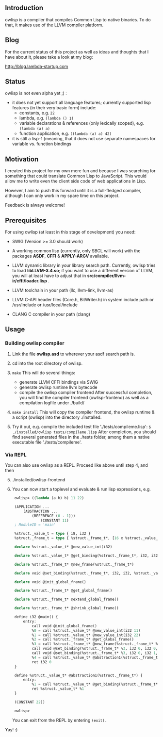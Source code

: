 ## Introduction

owlisp is a compiler that compiles Common Lisp to native binaries. To do that, it
makes use of the LLVM compiler platform.

## Blog

For the current status of this project as well as ideas and thoughts that I
have about it, please take a look at my blog:

http://blog.lambda-startup.com

## Status

owlisp is not even alpha yet ;) :
* it does not yet support all language features; currently supported lisp
  features (in their very basic form) include:
    * constants, e.g. ```22```
    * lambda, e.g. ```(lambda () 1)```
    * variable declarations & references (only lexically scoped), e.g. ```(lambda (a) a)```
    * function application, e.g. ```((lambda (a) a) 42)```
* it is still a lisp-1 (meaning, that it does not use separate namespaces
  for variable vs. function bindings

## Motivation

I created this project for my own mere fun and because I was searching for
something that could translate Common Lisp to JavaScript. This would allow
me to write even the client side code of web applications in Lisp.

However, I aim to push this forward until it is a full-fledged compiler,
although I can only work in my spare time on this project.

Feedback is always welcome!

## Prerequisites

For using owlisp (at least in this stage of development) you need:

* SWIG (Version >= 3.0 should work)

* A working common lisp (currently, only SBCL will work) with the packages
  **ASDF**, **CFFI** & **APPLY-ARGV** available.

* LLVM dynamic library in your library search path.
  Currently, owlisp tries to load **libLLVM-3.4.so**; if you want to use a
  different version of LLVM, you will at least have to adjust that in
  **src/compiler/llvm-ir/cffi/loader.lisp** .

* LLVM toolchain in your path (llc, llvm-link, llvm-as)

* LLVM C-API header files (Core.h, BitWriter.h) in system include path or
  /usr/include or /usr/local/include

* CLANG C compiler in your path (clang)

## Usage

### Building owlisp compiler

1. Link the file **owlisp.asd** to wherever your asdf search path is.

2. cd into the root directory of owlisp.

3. ```make```
   This will do several things:
   * generate LLVM CFFI bindings via SWIG
   * generate owlisp runtime llvm bytecode
   * compile the owlisp compiler frontend
   After successful completion, you will find the compiler frontend
   (owlisp-frontend) as well as a compilation logfile under ./build/

4. ```make install```
   This will copy the compiler frontend, the owlisp runtime & a script
   (owlisp) into the directory ./installed.

5. Try it out, e.g. compile the included test file './tests/compileme.lisp':
   ```$ ./installed/owlisp tests/compileme.lisp```
   After completion, you should find several generated files in the ./tests
   folder, among them a native executable file './tests/compileme'.

### Via REPL

You can also use owlisp as a REPL. Proceed like above until step 4, and then

5. ./installed/owlisp-frontend

6. You can now start a toplevel and evaluate & run lisp expressions, e.g.
   ```lisp
    owlisp> ((lambda (a b) b) 11 22)

	(APPLICATION ...
		(ABSTRACTION ...
			(REFERENCE (0 . 1)))
				(CONSTANT 11)
    ; ModuleID = 'main'

	%struct._value_t = type { i8, i32 }
	%struct._frame_t = type { %struct._frame_t*, [16 x %struct._value_t*] }

	declare %struct._value_t* @new_value_int(i32)

	declare %struct._value_t* @get_binding(%struct._frame_t*, i32, i32)

	declare %struct._frame_t* @new_frame(%struct._frame_t*)

	declare void @set_binding(%struct._frame_t*, i32, i32, %struct._value_t*)

	declare void @init_global_frame()

	declare %struct._frame_t* @get_global_frame()

	declare %struct._frame_t* @extend_global_frame()

	declare %struct._frame_t* @shrink_global_frame()

	define i32 @main() {
		entry:
			call void @init_global_frame()
			%0 = call %struct._value_t* @new_value_int(i32 11)
			%1 = call %struct._value_t* @new_value_int(i32 22)
			%2 = call %struct._frame_t* @get_global_frame()
			%3 = call %struct._frame_t* @new_frame(%struct._frame_t* %2)
			call void @set_binding(%struct._frame_t* %3, i32 0, i32 0, %struct._value_t* %0)
			call void @set_binding(%struct._frame_t* %3, i32 0, i32 1, %struct._value_t* %1)
			%4 = call %struct._value_t* @abstraction1(%struct._frame_t* %2)
			ret i32 0
    }

	define %struct._value_t* @abstraction1(%struct._frame_t*) {
		entry:
			%1 = call %struct._value_t* @get_binding(%struct._frame_t* %0, i32 0, i32 1)
			ret %struct._value_t* %1
    }

    (CONSTANT 22))

	owlisp>
   ```
   You can exit from the REPL by entering ```(exit)```.

Yay! :)
